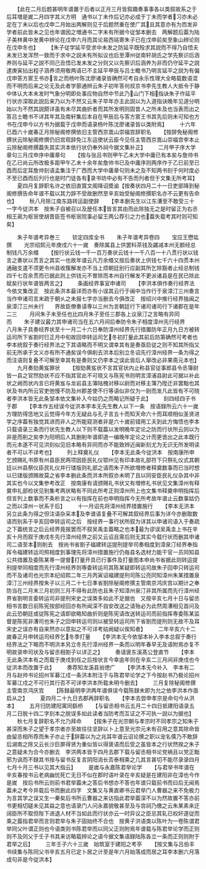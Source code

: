 <!-- { "loadSidebar": true } -->
　　【此在二月后题甚明年谱置于后者以正月三月皆叙趣奏事事各以类叙故系之于后耳増是嵗二月四字其义方明　通书以丁未作后记亦必成于丁未而学者习亦未必定在丁未以后也戊申二月始出两解则见于后题然重在使广其且其意亦有为而发非学者前此皆未之见也年谱因之増通书二字未有所据今従邹本删去　两解题后葢为陆子美林黄中发黄中辨论在戊申六月而其论易西铭寄朱子已在戊申前矣至象山辨论则在戊申冬也】
　　【朱子従学延平受求中未发之防延平既殁求其説而不得乃自悟夫未发已发浑然一致而于求中之説未有所拟议也后至潭州従南轩胡氏之学先察识后涵养则与延平之説不同己丑悟已发未发之分则又以先察识后涵养为非而仍守延平之説逮庚寅拈出程子涵养须用敬两语已不主延平甲辰与吕士瞻书乃明言延平之説为有偏戊申答方賔王书亦言之而杨叶陈沈廖诸录皆确然可考自永乐性理大全略载数语混而不明而后来之论无及此者学蔀通辨云朱子初年答何叔京书李先生教人大抵令于静中体认大本未发时气象分明即处事应物自然中节此乃山门下相指诀朱子作延平行状亦深取此説后来乃以为不然又云朱子早年亦主此説以为入道指诀晚年见道分明始以为不然其説颇详虽有未尽其曲折者而其所发明则固昔人之所未及也当表而出之　答吕士瞻书不详其年其及南轩集后本自在甲辰后与答方賔王书其先后则未可知也方书在戊申今以方书为据载于戊申而语录杨叶陈沈廖诸录皆以类附焉】
　　十六年已酉六十嵗春正月除秘阁修撰依旧主管西京嵩山崇福宫辞职名
　　【按辞免秘阁修撰状云除秘阁修撰仍旧宫观辞免江东运使状云臣今见任主管西京嵩山崇福宫李本止云除秘阁修撰葢失其实洪本依行状仍奉外祠今据文集补正】
　　二月甲子序大学章句三月戊申序中庸章句
　　【按与张吕书则甲午乙未大学中庸已有本矣与詹帅书在乙已尚云所改极多距甲午乙未十余年矣詹帅书已及中庸序则两序作于乙巳前至已酉而后定耳詹帅刻语孟集注于广西而大学中庸章句则未之及不知两书刻于何时度必不至已酉而后刋行也是时门徒各有录书坊中必有不告而刋者但于文集无所考耳】
　　夏四月复辞职名许之依旧直寳文阁降诏奬谕【按奏状四月二十一日吏部降到秘阁修撰告命年谱不载以其力辞不受故删然至辛亥始受秘阁修撰职名亦不云更有告命也】
　　秋八月除江南东路转运副使辞
　　【李本删先生以江东漕至不敢受三十一字今従洪本　按朱子自被召以及歴任本皆言其由而此除独无之是时留正为右丞相王蔺为枢宻使胡晋臣签书枢宻院事必留王两公荐引之力也葢失载考其时则可知矣】












　　朱子年谱考异巻三
　　钦定四库全书
　　朱子年谱考异卷四
　　宝应王懋竑撰
　　光宗绍熙元年庚戌六十一嵗　奏除属县上供罢科茶钱及蠲减本州无额经总制钱凡万余缗
　　【按行状云钱一千一百万奏状云钱十一千八百一十八贯行状以钱言之奏状以贯言之其实一也故年谱云凡万余缗又按后奏状上供钱七千六十四贯本州通融支遣不须更令州县收簇解发亦不当上烦朝廷别行应副其所乞除豁者止经总制钱四千七百余贯而已据此则上供钱元不曽除而本州自行解发不更派诸县是在民已除此赋矣行状年谱皆两言之】
　　条画经界事冝申诸司
　　【李洪本俱作奏行经界法今依文集改正　按此条洪本最详而亦有小误其云行于闽中当作行于泉漳汀三州奏言当作申诸司言末疏于朝乆之未报七字亦当删去今俱改正　按绍兴中推行经界独闽之泉漳汀三州未行　　界故臣僚奏请専以三州为言朝廷行下诸司诸司行下诸郡在是年二三
　　月间朱子未至任也比四月朱子至任三郡各上议泉汀之言略有异同　　　　　　　　　　　而
　　朱子建议最力其申诸司当在五六月间后奉防令朱子相度漳州先行经界　　　　　八月朱子具奏经界状至十一月二十六日奉防漳州经界先行措置防年正月九日方被转运司所下省劄时巳正月中旬故回申转运司乞冬初打量此其前后防第确然可考者也李本统叙于奏行经界法之下其语略而不明又谓幸其有是奏亟启従之则不知其所指又前无所承于文义亦有所不通矣误今俱削去洪本后别立冬诏先行漳州经界一条为得之而注语则复叠不可解至幸其有是奏则又仍李本之误此皆后人窜改必非果斋元本也】
　　九月奏劾黄岌罪状
　　【按劾黄岌状不言其官状内止称县官従事郎县令丞簿尉皆一县之官然劾状不应不指其官此不可晓又与陈宪书则明言漳浦县尉此可据以补此状之阙而状内言已将黄岌与龙岩县主簿陆槐对移以尉而对移主簿乃陞迁非罢黜也其状及书内所云官吏弛慢不防及州郡差使不行等语似非仅为一尉而发凡此皆有不可晓者李洪本皆无此条邹本依文集补入今姑仍之而略记所疑于此】
　　刻四经四子书于郡
　　【李本作五经误今従洪本李本无先生教人以下一条　按语録所云六十一嵗方理防得恁地又云觉得今年方无疑此与孔子言五十而知天命六十而耳顺相似圣贤进学之序葢有独觉其进而非人之所能窥测者非是六十嵗前错用工夫到此方悔悟也李本只载语录三条而行状先生教人以下则不载葢以发明晚年定论之防而行状所云则以为非是而削之矣李为阳明后人其删削年谱即道一编晚年定论之计而更诡出之此本既行而元本遂不可见洪刻似见旧本略有异同而亦不能致辨近闽新刻尤为无识无所发明读者不可以不详考也】
　　列上释奠礼仪
　　【李本无此条今従洪本　按南康所申乞颁赐礼书原有州县臣民两项因臣民礼仪鄂州见有印本故礼部符下只祭礼仪式其朝廷以州县祭仪臣民礼仪并行镂版则礼部之请而朱子所欲増修者释奠数事而已当时想以已镂版颁赐故莫之省李本删此条而洪本所叙亦未明了且以同安臣民礼仪杂其中非其实也今以文集参考改正　按南康有请颁赐礼书状又有増修礼书状见文集漳州有释奠申礼部检状见别集考两状略有不同此所考正则漳州所上也文集书释奠申明指挥后但言列上数事而不条析言之以有指挥在前也申明指挥今无所考故年谱止云数事姑仍之而以漳州一状系于后】
　　十一月诏先将漳州经界措置施行
　　【李本无洪本另立此条为得之但注语杂采本及李谱语复叠不可解其叙经界后事为详今亦删取数语而别系于辛亥回申转运司之后　按经界一事行状所叙为详其以申诸司语入于奏疏之下葢统言之后云经界竟报罢而不叙吴禹圭葢略之也本最为谬误吴禹圭上书在辛亥十月而叙于庚戌冬先行漳州经界之前又云诏且需后则无其实今载行状而删其申诸司二语至本则削去　按尚书省劄子福建转运提刑提举司奏相度到漳泉汀经界奉指挥令福建转运司照相度到事理先将漳州措置施行仍毎县名选材力能干官一员同知县公共措置及委陈某専一提督打量开具已行事件及打量图本申尚书省据此则转运提刑提举同相度而先行漳州经界则専委转运司其陈某疑即转运司故朱子回申只转运司而不及诸司也光宗本纪绍熙二年三月丙寅诏福建提刑司陈公亮同知漳州朱某措置泉漳汀三州经界按朱子以三月二十七日凖省劄除秘阁修撰主管南京鸿庆宫以期计之奉防当在二月末三月初则三月不得有此防也且朱子知漳州泉汀非其所属而先行漳州经界省劄明言委转运司非提刑宋史之误类多如此不足据也　又按辛亥七月十日与留丞相书言数日前陈宪按部经回亦有所闻深不自安改送之请殆必为此然周漕相见首问及此云恐朝廷或従陈宪之请即欲略知曲折则是陈宪请改送转运司而前指挥専委陈某监督是陈宪非漕司也朱子之回申转运司则以被受转运司所下省劄而提刑则无故不及耳宋史之误亦有自来然亦以意拟之不可详考姑阙疑以俟知者】
　　二年辛亥六十二嵗春正月申转运司经界乞冬季打量
　　【李洪本无今依邹本补入李本总叙于奏行经界法之下略而不明洪本另立冬先行漳州经界一条而以明年春早无及语附焉亦复不明故录申司状及与留丞相劄子以详正之】
　　奏请褒东溪髙公登直节
　　【李本无此条洪本有之而载于庚戌到任之后按状言今幸逾年则在辛亥二三月间非庚戌也今従洪本而改置于此】
　　奏荐知龙溪县翁徳广
　　【李洪本无今补入　李本有二月与赵帅书论招州军募江戍一条洪本附注于与陈君举论学之下今按赵书乃极论招州军募江戍之不可行其行否不可详李洪本所载未明今删去】
　　三月复除秘阁修撰主管南京鸿庆宫
　　【陈録最明李洪两年谱俱误今载陈録末即为允之依李洪本作亟启从之】
　　夏四月二十九日去郡再辞职名
　　【李本去尝申孝宗是命句今从洪本】
　　五月归防建阳寓同繇桥
　　【与留丞相书云五月二十四日抵建阳语录五月二日脱十四二字刻本之脱误多如此读者当防考而互证之不可执一説以为据也】
　　秋七月复辞职名不允乃拜命
　　【按朱子在光宗朝与孝宗时不同孝宗之知朱子甚深而朱子之望于孝宗者亦至故往往坚辞以卜上意至光宗元未有召用之意其除命皆由留丞相所荐而朱子亦止于辞葢以为之兆耳年谱云诏论撰之职以宠名儒乃不敢辞后湖南之除又云长沙巨屏得贤为重似皆以得褒语而后受之虽皆本之行状然揆之朱子之意疑未为合今亦删去　李洪两本皆于四月去郡下载与留丞相书论党祸且以党正黜邪为讽而不録其书按与留书反复言阴阳消长否泰相乘之几其言甚切不能尽录录四月七月十月三书以见其大指云】
　　是嵗与永嘉陈君举论学
　　【与君举书年谱在辛亥春按书云老病幽忧死亡无日不似在郡时语叶录在辛亥疑是在建阳非在漳也今作是嵗　按后书所云则前书君举葢未之答后书想亦不答也年谱只载前书而曰后无闻焉葢未之考今并载后书而删此四字　文集又与黄直卿书云君举门人曹器之来不免极力为言其学之误又生一秦矣后书所云曹器之来访指此君举葢深不以为然故置不答亦前书更相切磋未见其益之意也语录门人问永嘉貌敬甚至及与宫祠乃缴之云朱某素来迂阔臣所不取但陛下进退人材不当如此而行状亦云一时异议之臣忌其轧已权奸遂従而乘之葢指君举而言则君举与朱子固始终不合也　按黄子洪语类以陈叶为一卷陈谓君举同父叶谓正则也今语类则书陈君举而以同父正则附焉年谱载与陈君举论学而正则则不及同父于壬子书其来访略载辨论之语今据文集语録陆陈各立一条而正则则附于君举之后】
　　三年壬子六十三嵗　始筑室于建阳之考亭
　　【按文集与吕伯丰书续集与陈同父书辛亥五月已定卜居之计至是年六月始落成而居之耳李本删六月落成句非是今従洪本】
